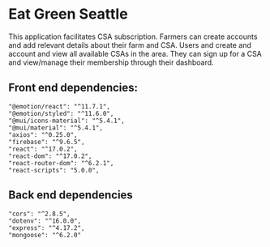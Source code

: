 # Eat Green Seattle 

This application facilitates CSA subscription. Farmers can create accounts and 
add relevant details about their farm and CSA. Users and create and account and
view all available CSAs in the area. They can sign up for a CSA and view/manage
their membership through their dashboard.


## Front end dependencies:
    "@emotion/react": "^11.7.1",
    "@emotion/styled": "^11.6.0",
    "@mui/icons-material": "^5.4.1",
    "@mui/material": "^5.4.1",
    "axios": "^0.25.0",
    "firebase": "^9.6.5",
    "react": "^17.0.2",
    "react-dom": "^17.0.2",
    "react-router-dom": "^6.2.1",
    "react-scripts": "5.0.0",
    
## Back end dependencies 
    "cors": "^2.8.5",
    "dotenv": "^16.0.0",
    "express": "^4.17.2",
    "mongoose": "^6.2.0"
